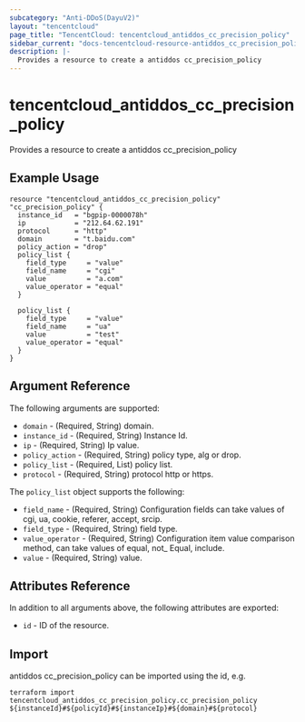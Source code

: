 ```yaml
---
subcategory: "Anti-DDoS(DayuV2)"
layout: "tencentcloud"
page_title: "TencentCloud: tencentcloud_antiddos_cc_precision_policy"
sidebar_current: "docs-tencentcloud-resource-antiddos_cc_precision_policy"
description: |-
  Provides a resource to create a antiddos cc_precision_policy
---
```


# tencentcloud_antiddos_cc_precision_policy

Provides a resource to create a antiddos cc_precision_policy

## Example Usage

```hcl
resource "tencentcloud_antiddos_cc_precision_policy" "cc_precision_policy" {
  instance_id   = "bgpip-0000078h"
  ip            = "212.64.62.191"
  protocol      = "http"
  domain        = "t.baidu.com"
  policy_action = "drop"
  policy_list {
    field_type     = "value"
    field_name     = "cgi"
    value          = "a.com"
    value_operator = "equal"
  }

  policy_list {
    field_type     = "value"
    field_name     = "ua"
    value          = "test"
    value_operator = "equal"
  }
}
```

## Argument Reference

The following arguments are supported:

* `domain` - (Required, String) domain.
* `instance_id` - (Required, String) Instance Id.
* `ip` - (Required, String) Ip value.
* `policy_action` - (Required, String) policy type, alg or drop.
* `policy_list` - (Required, List) policy list.
* `protocol` - (Required, String) protocol http or https.

The `policy_list` object supports the following:

* `field_name` - (Required, String) Configuration fields can take values of cgi, ua, cookie, referer, accept, srcip.
* `field_type` - (Required, String) field type.
* `value_operator` - (Required, String) Configuration item value comparison method, can take values of equal, not_ Equal, include.
* `value` - (Required, String) value.

## Attributes Reference

In addition to all arguments above, the following attributes are exported:

* `id` - ID of the resource.



## Import

antiddos cc_precision_policy can be imported using the id, e.g.

```
terraform import tencentcloud_antiddos_cc_precision_policy.cc_precision_policy ${instanceId}#${policyId}#${instanceIp}#${domain}#${protocol}
```

